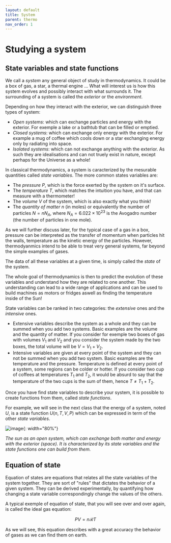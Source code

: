 ```yaml
---
layout: default
title: System
parent: thermo
nav_order: 1
---
```


# Studying a system

## State variables and state functions


We call a *system* any general object of study in thermodynamics. It could be a box of gas, a star, a thermal engine ...
What will interest us is how this system evolves and possibly interact with what surrounds it. The surrounding of a system is called the *exterior* or the *environment*.

Depending on how they interact with the exterior, we can distinguish three types of system:

- *Open systems*: which can exchange particles and energy with the exterior. For exemple a lake or a bathtub that can be filled or emptied.
- *Closed systems*: which can exchange only energy with the exterior. For example a mug of coffee which cools down or a star exchanging energy only by radiating into space.
- *Isolated systems*: which can not exchange anything with the exterior. As such they are idealisations and can not truely exist in nature, except perhaps for the Universe as a whole! 

In classical thermodynamics, a system is caracterized by the mesurable quantities called *state variables*. The more common states variables are:

- The *pressure* $P$, which is the force exerted by the system on it's surface. 
- The *temperature* $T$, which matches the intuition you have, and that can measure with a thermometer!
- The *volume* $V$ of the system, which is also exactly what you think!
- The *quantity of matter* $n$ (in moles) or equivalently the number of particles $N=nN_A$, where $N_A= 6.022 \times 10^{23}$ is the Avogadro number (the number of particles in one mole).

As we will further discuss later, for the typical case of a gas in a box, pressure can be interpreted as the transfer of momentum when particles hit the walls, temperature as the kinetic energy of the particles. However, thermodyanmics intend to be able to treat very general systems, far beyond the simple examples of gases.

The data of all these variables at a given time, is simply called the *state* of the system.

The whole goal of thermodynamics is then to predict the evolution of these variables and understand how they are related to one another. This understanding can lead to a wide range of applications and can be used to build machines as motors or fridges aswell as finding the temperature inside of the Sun!

State variables can be ranked in two categories: the *extensive* ones and the *intensive* ones.
 
- Extensive variables describe the system as a whole and they can be summed when you add two systems. Basic examples are the volume and the quantity of matter. If you consider for exemple two boxes of gas with volumes $V_1$ and $V_2$ and you consider the system made by the two boxes, the total volume will be $V=V_1+V_2$.
- Intensive variables are given at every point of the system and they can not be summed when you add two system. Basic examples are the temperature and the pressure. Temperature is defined at every point of a system, some regions can be colder or hotter. If you consider two cup of coffees at temperatures $T_1$ and $T_2$, it would be absurd to say that the temperature of the two cups is the sum of them, hence $T\neq T_1+T_2$.

Once you have find state variables to describe your system, it is possible to create functions from them, called *state functions*.

For example, we will see in the next class that the energy of a system, noted $U$, is a state function $U(n,T,V,P)$ which can be expressed in term of the other *state variables*.

![image](../images/sun.png){: width="80%"}

*The sun as an open system, which can exchange both matter and energy with the exterior (space). It is characterized by its state variables and the state functions one can build from them.*

## Equation of state

Equation of states are equations that relates all the state variables of the system together. They are sort of "rules" that dictates the behavior of a given system. They can be derived experimentally, by quantifying how changing a state variable correspondingly change the values of the others.

A typical exemple of equation of state, that you will see over and over again, is called the ideal gas equation:

$$ PV = n\mathcal{R}T $$

As we will see, this equation describes with a great accuracy the behavior of gases as we can find them on earth.


